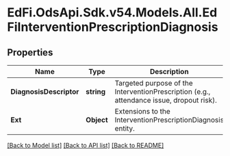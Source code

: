 # EdFi.OdsApi.Sdk.v54.Models.All.EdFiInterventionPrescriptionDiagnosis

## Properties

Name | Type | Description | Notes
------------ | ------------- | ------------- | -------------
**DiagnosisDescriptor** | **string** | Targeted purpose of the InterventionPrescription (e.g., attendance issue, dropout risk). | 
**Ext** | **Object** | Extensions to the InterventionPrescriptionDiagnosis entity. | [optional] 

[[Back to Model list]](../README.md#documentation-for-models) [[Back to API list]](../README.md#documentation-for-api-endpoints) [[Back to README]](../README.md)

